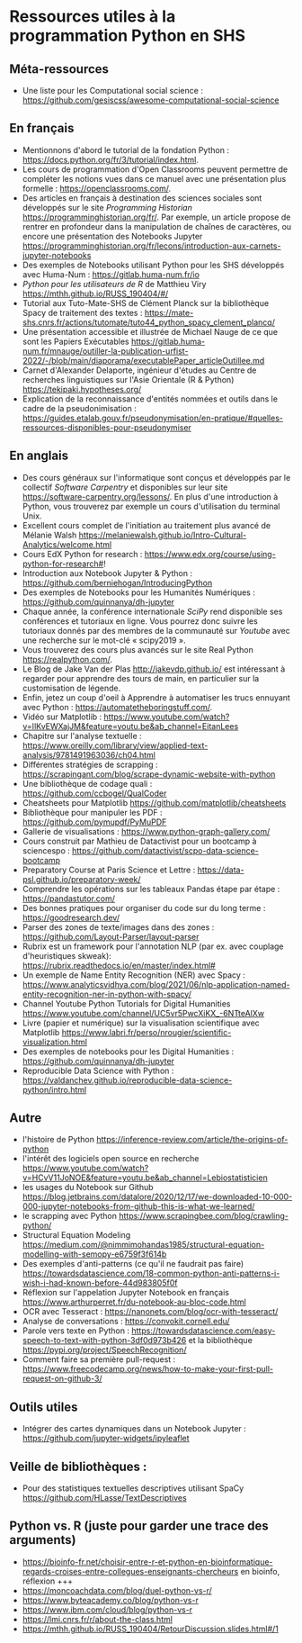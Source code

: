 # Ressources utiles à la programmation Python en SHS

## Méta-ressources

- Une liste pour les Computational social science : https://github.com/gesiscss/awesome-computational-social-science

## En français

- Mentionnons d'abord le tutorial de la fondation Python : https://docs.python.org/fr/3/tutorial/index.html.
- Les cours de programmation d'Open Classrooms peuvent permettre de compléter les notions vues dans ce manuel avec une présentation plus formelle : https://openclassrooms.com/.
- Des articles en français à destination des sciences sociales sont développés sur le site *Programming Historian* https://programminghistorian.org/fr/. Par exemple, un article propose de rentrer en profondeur dans la manipulation de chaînes de caractères, ou encore une présentation des Notebooks Jupyter https://programminghistorian.org/fr/lecons/introduction-aux-carnets-jupyter-notebooks
- Des exemples de Notebooks utilisant Python pour les SHS développés avec Huma-Num : https://gitlab.huma-num.fr/io
- *Python pour les utilisateurs de R* de Matthieu Viry https://mthh.github.io/RUSS_190404/#/
- Tutorial aux Tuto-Mate-SHS de Clément Planck sur la bibliothèque Spacy de traitement des textes : https://mate-shs.cnrs.fr/actions/tutomate/tuto44_python_spacy_clement_plancq/
- Une présentation accessible et illustrée de Michael Nauge de ce que sont les Papiers Exécutables https://gitlab.huma-num.fr/mnauge/outiller-la-publication-urfist-2022/-/blob/main/diaporama/executablePaper_articleOutillee.md
- Carnet d'Alexander Delaporte, ingénieur d'études au Centre de recherches linguistiques sur l'Asie Orientale (R & Python) https://tekipaki.hypotheses.org/
- Explication de la reconnaissance d'entités nommées et outils dans le cadre de la pseudonimisation : https://guides.etalab.gouv.fr/pseudonymisation/en-pratique/#quelles-ressources-disponibles-pour-pseudonymiser


## En anglais

- Des cours généraux sur l'informatique sont conçus et développés par le collectif *Software Carpentry* et disponibles sur leur site https://software-carpentry.org/lessons/. En plus d'une introduction à Python, vous trouverez par exemple un cours d'utilisation du terminal Unix.
- Excellent cours complet de l'initiation au traitement plus avancé de Mélanie Walsh https://melaniewalsh.github.io/Intro-Cultural-Analytics/welcome.html
- Cours EdX Python for research : https://www.edx.org/course/using-python-for-research#!
- Introduction aux Notebook Jupyter & Python : https://github.com/berniehogan/IntroducingPython
- Des exemples de Notebooks pour les Humanités Numériques : https://github.com/quinnanya/dh-jupyter
- Chaque année, la conférence internationale *SciPy* rend disponible ses conférences et tutoriaux en ligne. Vous pourrez donc suivre les tutoriaux donnés par des membres de la communauté sur *Youtube* avec une recherche sur le mot-clé « scipy2019 ».
- Vous trouverez des cours plus avancés sur le site Real Python https://realpython.com/.
- Le Blog de Jake Van der Plas http://jakevdp.github.io/ est intéressant à regarder pour apprendre des tours de main, en particulier sur la customisation de légende.
- Enfin, jetez un coup d'oeil à Apprendre à automatiser les trucs ennuyant avec Python : https://automatetheboringstuff.com/.
- Vidéo sur Matplotlib : https://www.youtube.com/watch?v=IlKvEWXajJM&feature=youtu.be&ab_channel=EitanLees
- Chapitre sur l'analyse textuelle : https://www.oreilly.com/library/view/applied-text-analysis/9781491963036/ch04.html
- Différentes stratégies de scrapping : https://scrapingant.com/blog/scrape-dynamic-website-with-python
- Une bibliothèque de codage quali : https://github.com/ccbogel/QualCoder
- Cheatsheets pour Matplotlib https://github.com/matplotlib/cheatsheets
- Bibliothèque pour manipuler les PDF : https://github.com/pymupdf/PyMuPDF
- Gallerie de visualisations : https://www.python-graph-gallery.com/
- Cours construit par Mathieu de Datactivist pour un bootcamp à sciencespo : https://github.com/datactivist/scpo-data-science-bootcamp
- Preparatory Course at Paris Science et Lettre : https://data-psl.github.io/preparatory-week/
- Comprendre les opérations sur les tableaux Pandas étape par étape : https://pandastutor.com/
- Des bonnes pratiques pour organiser du code sur du long terme : https://goodresearch.dev/
- Parser des zones de texte/images dans des zones : https://github.com/Layout-Parser/layout-parser
- Rubrix est un framework pour l'annotation NLP (par ex. avec couplage d'heuristiques skweak): https://rubrix.readthedocs.io/en/master/index.html#
- Un exemple de Name Entity Recognition (NER) avec Spacy : https://www.analyticsvidhya.com/blog/2021/06/nlp-application-named-entity-recognition-ner-in-python-with-spacy/
- Channel Youtube Python Tutorials for Digital Humanities https://www.youtube.com/channel/UC5vr5PwcXiKX_-6NTteAlXw
- Livre (papier et numérique) sur la visualisation scientifique avec Matplotlib https://www.labri.fr/perso/nrougier/scientific-visualization.html
- Des exemples de notebooks pour les Digital Humanities : https://github.com/quinnanya/dh-jupyter
- Reproducible Data Science with Python : https://valdanchev.github.io/reproducible-data-science-python/intro.html


## Autre 

- l'histoire de Python https://inference-review.com/article/the-origins-of-python
- l'intérêt des logiciels open source en recherche https://www.youtube.com/watch?v=HCvV11JoNOE&feature=youtu.be&ab_channel=Lebiostatisticien
- les usages du Notebook sur Github https://blog.jetbrains.com/datalore/2020/12/17/we-downloaded-10-000-000-jupyter-notebooks-from-github-this-is-what-we-learned/
- le scrapping avec Python https://www.scrapingbee.com/blog/crawling-python/
- Structural Equation Modeling https://medium.com/@nimmimohandas1985/structural-equation-modelling-with-semopy-e6759f3f614b
- Des exemples d'anti-patterns (ce qu'il ne faudrait pas faire) https://towardsdatascience.com/18-common-python-anti-patterns-i-wish-i-had-known-before-44d983805f0f
- Réflexion sur l'appelation Jupyter Notebook en français https://www.arthurperret.fr/du-notebook-au-bloc-code.html
- OCR avec Tesseract : https://nanonets.com/blog/ocr-with-tesseract/
- Analyse de conversations : https://convokit.cornell.edu/
- Parole vers texte en Python : https://towardsdatascience.com/easy-speech-to-text-with-python-3df0d973b426 et la bibliothèque https://pypi.org/project/SpeechRecognition/
- Comment faire sa première pull-request : https://www.freecodecamp.org/news/how-to-make-your-first-pull-request-on-github-3/

## Outils utiles

- Intégrer des cartes dynamiques dans un Notebook Jupyter : https://github.com/jupyter-widgets/ipyleaflet

## Veille de bibliothèques :

- Pour des statistiques textuelles descriptives utilisant SpaCy https://github.com/HLasse/TextDescriptives

## Python vs. R (juste pour garder une trace des arguments)

- https://bioinfo-fr.net/choisir-entre-r-et-python-en-bioinformatique-regards-croises-entre-collegues-enseignants-chercheurs en bioinfo, réflexion +++
- https://moncoachdata.com/blog/duel-python-vs-r/
- https://www.byteacademy.co/blog/python-vs-r
- https://www.ibm.com/cloud/blog/python-vs-r
- https://lmi.cnrs.fr/r/about-the-class.html
- https://mthh.github.io/RUSS_190404/RetourDiscussion.slides.html#/1
